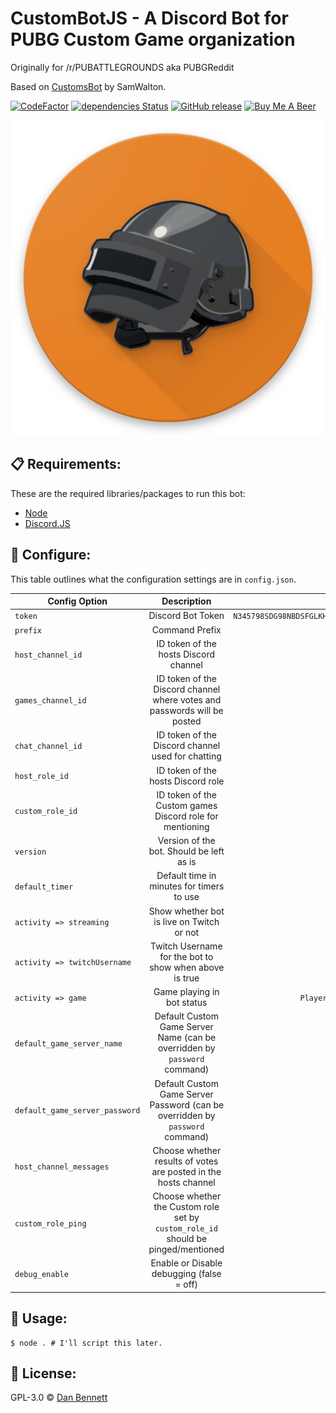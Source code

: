 # CustomBotJS - A Discord Bot for PUBG Custom Game organization

Originally for /r/PUBATTLEGROUNDS aka PUBGReddit

Based on [CustomsBot](https://github.com/Samwalton9/CustomsBot) by SamWalton.

[![CodeFactor](https://www.codefactor.io/repository/github/danbennettuk/custombotjs/badge?style=flat-square)](https://www.codefactor.io/repository/github/danbennettuk/custombotjs) [![dependencies Status](https://david-dm.org/DanBennettUK/CustomBotJS/status.svg?style=flat-square)](https://david-dm.org/DanBennettUK/CustomBotJS) [![GitHub release](https://img.shields.io/github/release-pre/DanBennettUK/CustomBotJS.svg?style=flat-square)](https://github.com/DanBennettUK/CustomBotJS/releases) [![Buy Me A Beer](https://img.shields.io/badge/%24-Buy%20Me%20A%20Beer-663300.svg?style=flat-square)](https://www.buymeacoffee.com/danbennett)

<div align="center">
    <img src="./botlogo.png" />
</div>

## 📋 Requirements:

These are the required libraries/packages to run this bot:

-   [Node](https://nodejs.org/en/)
-   [Discord.JS](https://discord.js.org)

## 🔧 Configure:

This table outlines what the configuration settings are in `config.json`.

| Config Option                  |                                    Description                                    |                            Example                            |
| ------------------------------ | :-------------------------------------------------------------------------------: | :-----------------------------------------------------------: |
| `token`                        |                                 Discord Bot Token                                 | `N345798SDG98NBDSFGLKHlh4.8sdglh.dfg8oe4lkndf_dhg0934sg2qevM` |
| `prefix`                       |                                  Command Prefix                                   |                              `$`                              |
| `host_channel_id`              |                       ID token of the hosts Discord channel                       |                       `40972350972635`                        |
| `games_channel_id`             |     ID token of the Discord channel where votes and passwords will be posted      |                       `40972350972635`                        |
| `chat_channel_id`              |                 ID token of the Discord channel used for chatting                 |                       `40972350972635`                        |
| `host_role_id`                 |                        ID token of the hosts Discord role                         |                       `40972350972635`                        |
| `custom_role_id`               |             ID token of the Custom games Discord role for mentioning              |                       `40972350972635`                        |
| `version`                      |                     Version of the bot. Should be left as is                      |                            `0.0.1`                            |
| `default_timer`                |                     Default time in minutes for timers to use                     |                              `2`                              |
| `activity => streaming`        |                     Show whether bot is live on Twitch or not                     |                            `false`                            |
| `activity => twitchUsername`   |              Twitch Username for the bot to show when above is true               |                         `DanBennett`                          |
| `activity => game`             |                            Game playing in bot status                             |                `PlayerUnknown's BattleGrounds`                |
| `default_game_server_name`     |     Default Custom Game Server Name (can be overridden by `password` command)     |                            `true`                             |
| `default_game_server_password` |   Default Custom Game Server Password (can be overridden by `password` command)   |                            `true`                             |
| `host_channel_messages`        |          Choose whether results of votes are posted in the hosts channel          |                            `true`                             |
| `custom_role_ping`             | Choose whether the Custom role set by `custom_role_id` should be pinged/mentioned |                            `true`                             |
| `debug_enable`                 |                     Enable or Disable debugging (false = off)                     |                            `false`                            |

## 🚀 Usage:

```shell
$ node . # I'll script this later.
```

## 📄 License:

GPL-3.0 © [Dan Bennett](https://github.com/DanBennettUK/CustomBotJS/blob/master/LICENSE)
